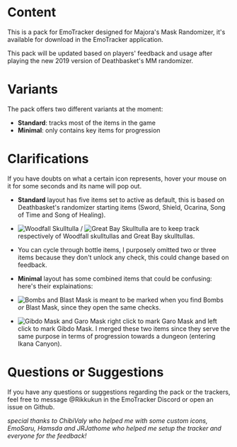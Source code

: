 # Content

This is a pack for EmoTracker designed for Majora's Mask Randomizer, it's available for download in the EmoTracker application.

This pack will be updated based on players' feedback and usage after playing the new 2019 version of Deathbasket's MM randomizer.

# Variants

The pack offers two different variants at the moment:

* **Standard**: tracks most of the items in the game
* **Minimal**: only contains key items for progression

# Clarifications

If you have doubts on what a certain icon represents, hover your mouse on it for some seconds and its name will pop out.

* **Standard** layout has five items set to active as default, this is based on Deathbasket's randomizer starting items (Sword, Shield, Ocarina, Song of Time and Song of Healing).

* ![Woodfall Skulltulla](http://puu.sh/CLLLk/d86abe03e1.png) / ![Great Bay Skulltulla](http://puu.sh/CLLKX/70c5dda9f0.png) are to keep track respectively of Woodfall skulltullas and Great Bay skulltullas.

* You can cycle through bottle items, I purposely omitted two or three items because they don't unlock any check, this could change based on feedback.

* **Minimal** layout has some combined items that could be confusing: here's their explainations:

* ![Bombs and Blast Mask](http://puu.sh/CLLKB/9650b27006.png) is meant to be marked when you find Bombs *or* Blast Mask, since they open the same checks.

* ![Gibdo Mask and Garo Mask](http://puu.sh/CLLNE/1135257ca0.png) right click to mark Garo Mask and left click to mark Gibdo Mask. I merged these two items since they serve the same purpose in terms of progression towards a dungeon (entering Ikana Canyon).

# Questions or Suggestions

If you have any questions or suggestions regarding the pack or the trackers, feel free to message @Rikkukun in the EmoTracker Discord or open an issue on Github.

*special thanks to ChibiValy who helped me with some custom icons, EmoSaru, Hamsda and JRJathome who helped me setup the tracker and everyone for the feedback!*